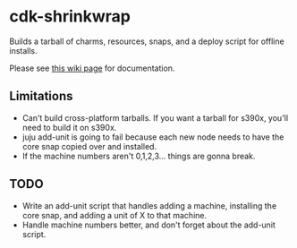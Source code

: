 # cdk-shrinkwrap

Builds a tarball of charms, resources, snaps, and a deploy script for offline installs.

Please see [this wiki page](https://github.com/juju-solutions/bundle-canonical-kubernetes/wiki/Running-CDK-in-a-restricted-environment#install-cdk-using-cdk-shrinkwrap) for documentation.

## Limitations

- Can't build cross-platform tarballs. If you want a tarball for s390x, you'll need to
build it on s390x.
- juju add-unit is going to fail because each new node needs to have the core snap copied over and installed.
- If the machine numbers aren't 0,1,2,3... things are gonna break.

## TODO

- Write an add-unit script that handles adding a machine, installing the core snap, and adding a unit of X to that machine.
- Handle machine numbers better, and don't forget about the add-unit script.
